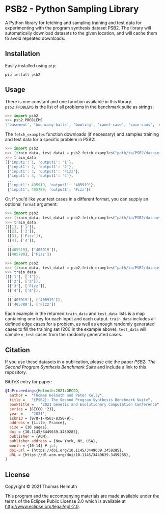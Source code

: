 
# PSB2 - Python Sampling Library

A Python library for fetching and sampling training and test data for experimenting with the program synthesis dataset PSB2. The library will automatically download datasets to the given location, and will cache them to avoid repeated downloads.

## Installation

Easily installed using `pip`:

```text
pip install psb2
```

## Usage

There is one constant and one function available in this library. `psb2.PROBLEMS` is the list of all problems in the benchmark suite as strings:

```python
>>> import psb2
>>> psb2.PROBLEMS
['basement', 'bouncing-balls', 'bowling', 'camel-case', 'coin-sums', 'cut-vector', 'dice-game', 'find-pair', 'fizz-buzz', 'fuel-cost', 'gcd', 'indices-of-substring', 'leaders', 'luhn', 'mastermind', 'middle-character', 'paired-digits', 'shopping-list', 'snow-day', 'solve-boolean', 'spin-words', 'square-digits', 'substitution-cipher', 'twitter', 'vector-distance']
```

The `fetch_examples` function downloads (if necessary) and samples training and test data for a specific problem in PSB2:

```python
>>> import psb2
>>> (train_data, test_data) = psb2.fetch_examples("path/to/PSB2/datasets/", "fizz-buzz", 200, 2000)
>>> train_data
[{'input1': 1, 'output1': '1'},
 {'input1': 2, 'output1': '2'},
 {'input1': 3, 'output1': 'Fizz'},
 {'input1': 4, 'output1': '4'},
 ...
 {'input1': 405919, 'output1': '405919'},
 {'input1': 405789, 'output1': 'Fizz'}]
```

Or, if you'd like your test cases in a different format, you can supply an optional `format` argument:

```python
>>> import psb2
>>> (train_data, test_data) = psb2.fetch_examples("path/to/PSB2/datasets/", "fizz-buzz", 200, 2000, format='lists')
>>> train_data
[([1], ['1']),
 ([2], ['2']),
 ([3], ['Fizz']),
 ([4], ['4']),
 ...
 ([405919], ['405919']),
 ([405789], ['Fizz'])
```

```python
>>> import psb2
>>> (train_data, test_data) = psb2.fetch_examples("path/to/PSB2/datasets/", "fizz-buzz", 200, 2000, format='competitive')
>>> train_data
[(['1'], ['1']),
 (['2'], ['2']),
 (['3'], ['Fizz']),
 (['4'], ['4']),
 ...
 (['405919'], ['405919']),
 (['405789'], ['Fizz'])
```

Each example in the returned `train_data` and `test_data` lists is a map containing one key for each input and each output. `train_data` includes all defined edge cases for a problem, as well as enough randomly generated cases to fill the training set (200 in the example above). `test_data` will sample `n_test` cases from the randomly generated cases.

## Citation

If you use these datasets in a publication, please cite the paper *PSB2: The Second Program Synthesis Benchmark Suite* and include a link to this repository.

BibTeX entry for paper:

```bibtex
@InProceedings{Helmuth:2021:GECCO,
  author =	"Thomas Helmuth and Peter Kelly",
  title =	"{PSB2}: The Second Program Synthesis Benchmark Suite",
  booktitle =	"2021 Genetic and Evolutionary Computation Conference",
  series = {GECCO '21},
  year = 	"2021",
  isbn13 = {978-1-4503-8350-9},
  address = {Lille, France},
  size = {10 pages},
  doi = {10.1145/3449639.3459285},
  publisher = {ACM},
  publisher_address = {New York, NY, USA},
  month = {10-14} # jul,
  doi-url = {https://doi.org/10.1145/3449639.3459285},
  URL = {https://dl.acm.org/doi/10.1145/3449639.3459285},
}
```

## License

Copyright © 2021 Thomas Helmuth

This program and the accompanying materials are made available under the
terms of the Eclipse Public License 2.0 which is available at
http://www.eclipse.org/legal/epl-2.0.
